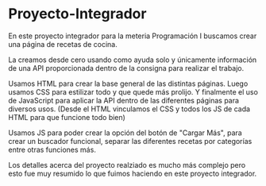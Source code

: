 # Proyecto-Integrador

En este proyecto integrador para la meteria Programación I buscamos crear una página de recetas de cocina. 

La creamos desde cero usando como ayuda solo y únicamente información de una API proporcionada dentro de la consigna para realizar el trabajo. 

Usamos HTML para crear la base general de las distintas páginas. Luego usamos CSS para estilizar todo y que quede más prolijo. Y finalmente el uso de JavaScript para aplicar la API dentro de las diferentes páginas para diversos usos. (Desde el HTML vinculamos el CSS y todos los JS de cada HTML para que funcione todo bien)

Usamos JS para poder crear la opción del botón de "Cargar Más", para crear un buscador funcional, separar las diferentes recetas por categorías entre otras funciones más. 

Los detalles acerca del proyecto realziado es mucho más complejo pero esto fue muy resumido lo que fuimos haciendo en este proyecto integrador.
